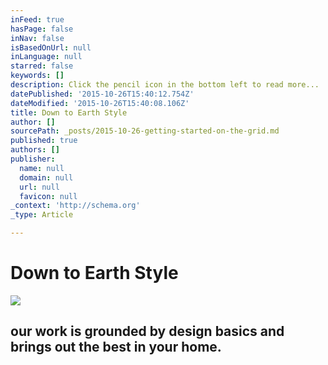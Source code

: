 ```yaml
---
inFeed: true
hasPage: false
inNav: false
isBasedOnUrl: null
inLanguage: null
starred: false
keywords: []
description: Click the pencil icon in the bottom left to read more...
datePublished: '2015-10-26T15:40:12.754Z'
dateModified: '2015-10-26T15:40:08.106Z'
title: Down to Earth Style
author: []
sourcePath: _posts/2015-10-26-getting-started-on-the-grid.md
published: true
authors: []
publisher:
  name: null
  domain: null
  url: null
  favicon: null
_context: 'http://schema.org'
_type: Article

---
```

# Down to Earth Style
![](https://the-grid-user-content.s3-us-west-2.amazonaws.com/ba1614c3-fd6e-4838-b910-1a28dba43824.JPG)

## our work is grounded by design basics and brings out the best in your home.